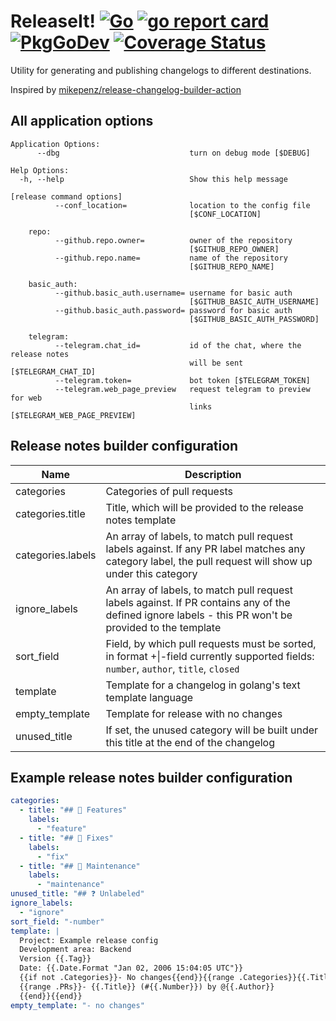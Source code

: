 # ReleaseIt! [![Go](https://github.com/Semior001/releaseit/actions/workflows/.go.yaml/badge.svg)](https://github.com/Semior001/releaseit/actions/workflows/.go.yaml) [![go report card](https://goreportcard.com/badge/github.com/semior001/releaseit)](https://goreportcard.com/report/github.com/semior001/releaseit) [![PkgGoDev](https://pkg.go.dev/badge/github.com/Semior001/releaseit)](https://pkg.go.dev/github.com/Semior001/releaseit) [![Coverage Status](https://coveralls.io/repos/github/Semior001/releaseit/badge.svg?branch=master)](https://coveralls.io/github/Semior001/releaseit?branch=master)

Utility for generating and publishing changelogs to different destinations.

Inspired by [mikepenz/release-changelog-builder-action](https://github.com/mikepenz/release-changelog-builder-action)

## All application options
```
Application Options:
      --dbg                             turn on debug mode [$DEBUG]

Help Options:
  -h, --help                            Show this help message

[release command options]
          --conf_location=              location to the config file
                                        [$CONF_LOCATION]

    repo:
          --github.repo.owner=          owner of the repository
                                        [$GITHUB_REPO_OWNER]
          --github.repo.name=           name of the repository
                                        [$GITHUB_REPO_NAME]

    basic_auth:
          --github.basic_auth.username= username for basic auth
                                        [$GITHUB_BASIC_AUTH_USERNAME]
          --github.basic_auth.password= password for basic auth
                                        [$GITHUB_BASIC_AUTH_PASSWORD]

    telegram:
          --telegram.chat_id=           id of the chat, where the release notes
                                        will be sent [$TELEGRAM_CHAT_ID]
          --telegram.token=             bot token [$TELEGRAM_TOKEN]
          --telegram.web_page_preview   request telegram to preview for web
                                        links [$TELEGRAM_WEB_PAGE_PREVIEW]
```

## Release notes builder configuration
| Name              | Description                                                                                                                                             |
|-------------------|---------------------------------------------------------------------------------------------------------------------------------------------------------|
| categories        | Categories of pull requests                                                                                                                             |
| categories.title  | Title, which will be provided to the release notes template                                                                                             |
| categories.labels | An array of labels, to match pull request labels against. If any PR label matches any category label, the pull request will show up under this category |
| ignore_labels     | An array of labels, to match pull request labels against. If PR contains any of the defined ignore labels - this PR won't be provided to the template   |
| sort_field        | Field, by which pull requests must be sorted, in format +&#124;-field currently supported fields: `number`, `author`, `title`, `closed`                     |
| template          | Template for a changelog in golang's text template language                                                                                             |
| empty_template    | Template for release with no changes                                                                                                                    |
| unused_title      | If set, the unused category will be built under this title at the end of the changelog                                                                  |

## Example release notes builder configuration

```yaml
categories:
  - title: "## 🚀 Features"
    labels:
      - "feature"
  - title: "## 🐛 Fixes"
    labels:
      - "fix"
  - title: "## 🧰 Maintenance"
    labels:
      - "maintenance"
unused_title: "## ❓ Unlabeled"
ignore_labels:
  - "ignore"
sort_field: "-number"
template: |
  Project: Example release config
  Development area: Backend
  Version {{.Tag}}
  Date: {{.Date.Format "Jan 02, 2006 15:04:05 UTC"}}
  {{if not .Categories}}- No changes{{end}}{{range .Categories}}{{.Title}}
  {{range .PRs}}- {{.Title}} (#{{.Number}}) by @{{.Author}}
  {{end}}{{end}}
empty_template: "- no changes"
```